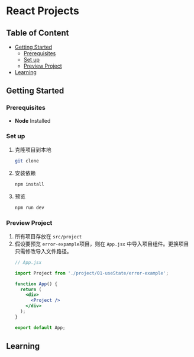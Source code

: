 <h1>React Projects</h1>

<h2> Table of Content </h2>

- [Getting Started](#getting-started)
  - [Prerequisites](#prerequisites)
  - [Set up](#set-up)
  - [Preview Project](#preview-project)
- [Learning](#learning)

## Getting Started

### Prerequisites
- **Node** Installed

### Set up

1. 克隆项目到本地
   ```sh
   git clone
   ```

2. 安装依赖
   ```sh
   npm install
   ```

3. 预览
   ```sh
   npm run dev
   ```

### Preview Project

1. 所有项目存放在 `src/project`
2. 假设要预览 `error-expample`项目，则在 `App.jsx` 中导入项目组件。更换项目只需修改导入文件路径。
    ```jsx
    // App.jsx

    import Project from './project/01-useState/error-example';

    function App() {
      return (
        <div>
          <Project />
        </div>
      );
    }

    export default App;
    ```

## Learning